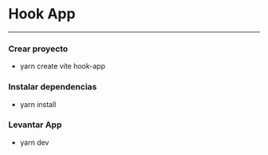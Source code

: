 # Hook App
---------------

### Crear proyecto
* yarn create vite hook-app

### Instalar dependencias
* yarn install

### Levantar App
* yarn dev

